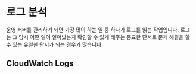 # 로그 분석
운영 서버를 관리하기 되면 가장 많이 하는 일 중 하나가 로그를 읽는 작업입니다. 로그는 그 당시 어떤 일이 일어났는지 확인할 수 있게 해주는 중요한 단서로 문제 해결을 할 수 있는 유일한 단서가 되는 경우가 많습니다. 

## CloudWatch Logs

<!--stackedit_data:
eyJoaXN0b3J5IjpbMTY0NjI3MjI0OV19
-->